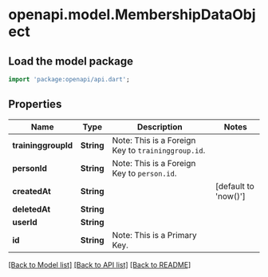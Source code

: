 # openapi.model.MembershipDataObject

## Load the model package
```dart
import 'package:openapi/api.dart';
```

## Properties
Name | Type | Description | Notes
------------ | ------------- | ------------- | -------------
**traininggroupId** | **String** | Note: This is a Foreign Key to `traininggroup.id`.<fk table='traininggroup' column='id'/> | 
**personId** | **String** | Note: This is a Foreign Key to `person.id`.<fk table='person' column='id'/> | 
**createdAt** | **String** |  | [default to 'now()']
**deletedAt** | **String** |  | 
**userId** | **String** |  | 
**id** | **String** | Note: This is a Primary Key.<pk/> | 

[[Back to Model list]](../README.md#documentation-for-models) [[Back to API list]](../README.md#documentation-for-api-endpoints) [[Back to README]](../README.md)


